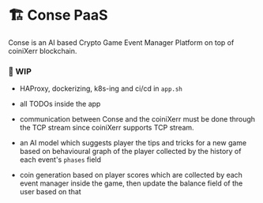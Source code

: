 


# 🏗 Conse PaaS

Conse is an AI based Crypto Game Event Manager Platform on top of coiniXerr blockchain. 

### 📌 WIP

* HAProxy, dockerizing, k8s-ing and ci/cd in `app.sh`

* all TODOs inside the app

* communication between Conse and the coiniXerr must be done through the TCP stream since coiniXerr supports TCP stream.

* an AI model which suggests player the tips and tricks for a new game based on behavioural graph of the player collected by the history of each event's `phases` field

* coin generation based on player scores which are collected by each event manager inside the game, then update the balance field of the user based on that

